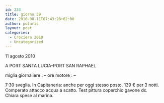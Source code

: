 ```yaml
---
id: 233
title: giorno 39
date: 2010-08-11T07:43:28+02:00
author: polaris
layout: post
categories:
  - Crociera 2010
  - Uncategorized
---
```

11 agosto 2010

A PORT SANTA LUCIA-PORT SAN RAPHAEL

miglia giornaliere : &#8211;
ore motore : &#8211;

7:30 sveglia.
In Capitaneria: anche per oggi stesso posto.
139 € per 3 notti. Comperato attacco acqua a scatto. Test pittura coperchio gavone dx.
Chiara spese al marina.
